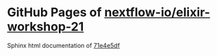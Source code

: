 GitHub Pages of [nextflow-io/elixir-workshop-21](https://github.com/nextflow-io/elixir-workshop-21.git)
===
Sphinx html documentation of [71e4e5df](https://github.com/nextflow-io/elixir-workshop-21/tree/71e4e5df06f06bf309b0e7c2c401edb461eb98c6)
